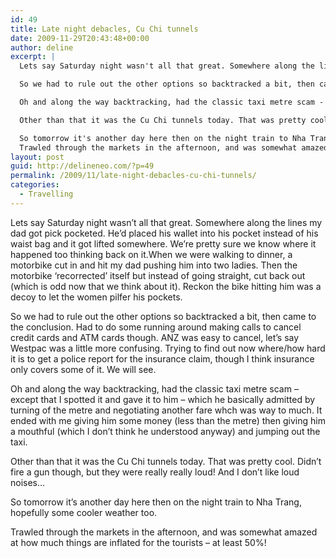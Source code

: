```yaml
---
id: 49
title: Late night debacles, Cu Chi tunnels
date: 2009-11-29T20:43:48+00:00
author: deline
excerpt: |
  Lets say Saturday night wasn't all that great. Somewhere along the lines my dad got pick pocketed. He'd placed his wallet into his pocket instead of his waist bag and it got lifted somewhere. We're pretty sure we know where it happened too thinking back on it.When we were walking to dinner, a motorbike cut in and hit my dad pushing him into two ladies. Then the motorbike 'recorrected' itself but instead of going straight, cut back out (which is odd now that we think about it). Reckon the bike hitting him was a decoy to let the women pilfer his pockets.

  So we had to rule out the other options so backtracked a bit, then came to the conclusion. Had to do some running around making calls to cancel credit cards and ATM cards though. ANZ was easy to cancel, let's say Westpac was a little more confusing. Trying to find out now where/how hard it is to get a police report for the insurance claim, though I think insurance only covers some of it. We will see.

  Oh and along the way backtracking, had the classic taxi metre scam - except that I spotted it and gave it to him - which he basically admitted by turning of the metre and negotiating another fare whch was way to much. It ended with me giving him some money (less than the metre) then giving him a mouthful (which I don't think he understood anyway) and jumping out the taxi.

  Other than that it was the Cu Chi tunnels today. That was pretty cool. Didn't fire a gun though, but they were really really loud! And I don't like loud noises...

  So tomorrow it's another day here then on the night train to Nha Trang, hopefully some cooler weather too.
  Trawled through the markets in the afternoon, and was somewhat amazed at how much things are inflated for the tourists - at least 50%!
layout: post
guid: http://delineneo.com/?p=49
permalink: /2009/11/late-night-debacles-cu-chi-tunnels/
categories:
  - Travelling
---
```

Lets say Saturday night wasn&#8217;t all that great. Somewhere along the lines my dad got pick pocketed. He&#8217;d placed his wallet into his pocket instead of his waist bag and it got lifted somewhere. We&#8217;re pretty sure we know where it happened too thinking back on it.When we were walking to dinner, a motorbike cut in and hit my dad pushing him into two ladies. Then the motorbike &#8216;recorrected&#8217; itself but instead of going straight, cut back out (which is odd now that we think about it). Reckon the bike hitting him was a decoy to let the women pilfer his pockets.

So we had to rule out the other options so backtracked a bit, then came to the conclusion. Had to do some running around making calls to cancel credit cards and ATM cards though. ANZ was easy to cancel, let&#8217;s say Westpac was a little more confusing. Trying to find out now where/how hard it is to get a police report for the insurance claim, though I think insurance only covers some of it. We will see.

Oh and along the way backtracking, had the classic taxi metre scam &#8211; except that I spotted it and gave it to him &#8211; which he basically admitted by turning of the metre and negotiating another fare whch was way to much. It ended with me giving him some money (less than the metre) then giving him a mouthful (which I don&#8217;t think he understood anyway) and jumping out the taxi.

Other than that it was the Cu Chi tunnels today. That was pretty cool. Didn&#8217;t fire a gun though, but they were really really loud! And I don&#8217;t like loud noises&#8230;

So tomorrow it&#8217;s another day here then on the night train to Nha Trang, hopefully some cooler weather too.

Trawled through the markets in the afternoon, and was somewhat amazed at how much things are inflated for the tourists &#8211; at least 50%!
